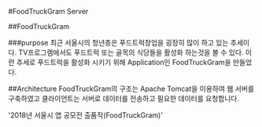 
#FoodTruckGram Server

##FoodTruckGram

###purpose 
최근 서울시의 청년층은 푸드트럭창업을 굉장히 많이 하고 있는 추세이다. TV프로그램에서도 푸드트럭 또는 골목의 식당들을 활성화 하는것을 볼 수 있다. 이런 추세로 푸드트럭을 활성화 시키기 위해 Application인 FoodTruckGram을 만들었다.

##Architecture
FoodTruckGram의 구조는 Apache Tomcat을 이용하여 웹 서버를 구축하였고 클라이언트는 서버로 데이터를 전송하고 필요한 데이터를 요청합니다. 



 '2018년 서울시 앱 공모전 출품작(FoodTruckGram)'
